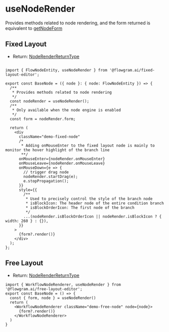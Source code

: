 # useNodeRender

Provides methods related to node rendering, and the form returned is equivalent to [getNodeForm](/en/api/utils/get-node-form.md)

## Fixed Layout

* Return: [NodeRenderReturnType](https://flowgram.ai/auto-docs/fixed-layout-editor/interfaces/NodeRenderReturnType.html)

```tsx pure

import { FlowNodeEntity, useNodeRender } from '@flowgram.ai/fixed-layout-editor';

export const BaseNode = ({ node }: { node: FlowNodeEntity }) => {
  /**
   * Provides methods related to node rendering
   */
  const nodeRender = useNodeRender();
  /**
   * Only available when the node engine is enabled
   */
  const form = nodeRender.form;

  return (
    <div
      className="demo-fixed-node"
      /*
       * Adding onMouseEnter to the fixed layout node is mainly to monitor the hover highlight of the branch line
       **/
      onMouseEnter={nodeRender.onMouseEnter}
      onMouseLeave={nodeRender.onMouseLeave}
      onMouseDown={e => {
        // trigger drag node
        nodeRender.startDrag(e);
        e.stopPropagation();
      }}
      style={{
        /**
         * Used to precisely control the style of the branch node
         * isBlockIcon: The header node of the entire condition branch
         * isBlockOrderIcon: The first node of the branch
         */
        ...(nodeRender.isBlockOrderIcon || nodeRender.isBlockIcon ? { width: 260 } : {}),
      }}
    >
      {form?.render()}
    </div>
  );
};

```

## Free Layout

* Return: [NodeRenderReturnType](https://flowgram.ai/auto-docs/free-layout-core/interfaces/NodeRenderReturnType.html)

```tsx pure
import { WorkflowNodeRenderer, useNodeRender } from '@flowgram.ai/free-layout-editor';
export const BaseNode = () => {
  const { form, node } = useNodeRender()
  return (
    <WorkflowNodeRenderer className="demo-free-node" node={node}>
      {form?.render()}
    </WorkflowNodeRenderer>
  )
}

```
